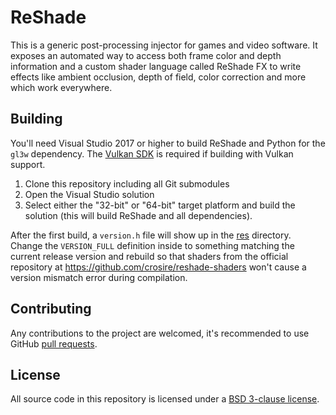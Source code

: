 ReShade
=======

This is a generic post-processing injector for games and video software. It exposes an automated way to access both frame color and depth information and a custom shader language called ReShade FX to write effects like ambient occlusion, depth of field, color correction and more which work everywhere.

## Building

You'll need Visual Studio 2017 or higher to build ReShade and Python for the `gl3w` dependency. The [Vulkan SDK](https://vulkan.lunarg.com/sdk/home#windows) is required if building with Vulkan support.

1. Clone this repository including all Git submodules
2. Open the Visual Studio solution
3. Select either the "32-bit" or "64-bit" target platform and build the solution (this will build ReShade and all dependencies).

After the first build, a `version.h` file will show up in the [res](/res) directory. Change the `VERSION_FULL` definition inside to something matching the current release version and rebuild so that shaders from the official repository at https://github.com/crosire/reshade-shaders won't cause a version mismatch error during compilation.

## Contributing

Any contributions to the project are welcomed, it's recommended to use GitHub [pull requests](https://help.github.com/articles/using-pull-requests/).

## License

All source code in this repository is licensed under a [BSD 3-clause license](LICENSE.md).
